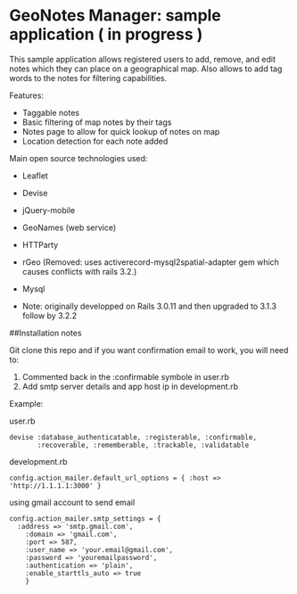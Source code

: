 # GeoNotes Manager: sample application ( in progress )

This sample application allows registered users to add, remove, and edit notes which they can place on a geographical map. 
Also allows to add tag words to the notes for filtering capabilities.

Features:
* Taggable notes
* Basic filtering of map notes by their tags
* Notes page to allow for quick lookup of notes on map
* Location detection for each note added


Main open source technologies used:

* Leaflet
* Devise
* jQuery-mobile
* GeoNames (web service)
* HTTParty
* rGeo (Removed: uses activerecord-mysql2spatial-adapter gem which causes conflicts with rails 3.2.)
* Mysql

* Note: originally developped on Rails 3.0.11 and then upgraded to 3.1.3 follow by 3.2.2

##Installation notes

Git clone this repo and if you want confirmation email to work, you will need to:
1. Commented back in the :confirmable symbole in user.rb
2. Add smtp server details and app host ip in development.rb

Example:


user.rb

    devise :database_authenticatable, :registerable, :confirmable,
           :recoverable, :rememberable, :trackable, :validatable

development.rb

    config.action_mailer.default_url_options = { :host => 'http://1.1.1.1:3000' }
  
using gmail account to send email
 
    config.action_mailer.smtp_settings = {
      :address => 'smtp.gmail.com',
	    :domain => 'gmail.com',
	    :port => 587,
	    :user_name => 'your.email@gmail.com',
	    :password => 'youremailpassword',
	    :authentication => 'plain',
	    :enable_starttls_auto => true
	    }

